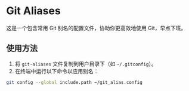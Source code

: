 # Git Aliases

这是一个包含常用 Git 别名的配置文件，协助你更高效地使用 Git，早点下班。

## 使用方法
1. 将 `git-aliases` 文件复制到用户目录下（如 `~/.gitconfig`）。
2. 在终端中运行以下命令以应用别名：
```bash
git config --global include.path ~/git_alias.config
```
